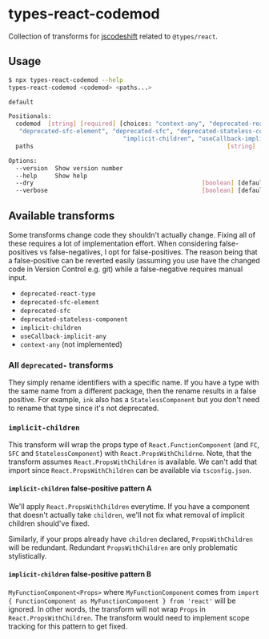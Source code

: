 # types-react-codemod

Collection of transforms for [jscodeshift](https://github.com/facebook/jscodeshift) related to `@types/react`.

## Usage

```bash
$ npx types-react-codemod --help
types-react-codemod <codemod> <paths...>

default

Positionals:
  codemod  [string] [required] [choices: "context-any", "deprecated-react-type",
   "deprecated-sfc-element", "deprecated-sfc", "deprecated-stateless-component",
                                "implicit-children", "useCallback-implicit-any"]
  paths                                                      [string] [required]

Options:
  --version  Show version number                                       [boolean]
  --help     Show help                                                 [boolean]
  --dry                                               [boolean] [default: false]
  --verbose                                           [boolean] [default: false]
```

## Available transforms

Some transforms change code they shouldn't actually change.
Fixing all of these requires a lot of implementation effort.
When considering false-positives vs false-negatives, I opt for false-positives.
The reason being that a false-positive can be reverted easily (assuming you use have the changed code in Version Control e.g. git) while a false-negative requires manual input.

- `deprecated-react-type`
- `deprecated-sfc-element`
- `deprecated-sfc`
- `deprecated-stateless-component`
- `implicit-children`
- `useCallback-implicit-any`
- `context-any` (not implemented)

### All `deprecated-` transforms

They simply rename identifiers with a specific name.
If you have a type with the same name from a different package, then the rename results in a false positive.
For example, `ink` also has a `StatelessComponent` but you don't need to rename that type since it's not deprecated.

### `implicit-children`

This transform will wrap the props type of `React.FunctionComponent` (and `FC`, `SFC` and `StatelessComponent`) with `React.PropsWithChildrne`.
Note, that the transform assumes `React.PropsWithChildren` is available.
We can't add that import since `React.PropsWithChildren` can be available via `tsconfig.json`.

#### `implicit-children` false-positive pattern A

We'll apply `React.PropsWithChildren` everytime.
If you have a component that doesn't actually take `children`, we'll not fix what removal of implicit children should've fixed.

Similarly, if your props already have `children` declared, `PropsWithChildren` will be redundant.
Redundant `PropsWithChildren` are only problematic stylistically.

#### `implicit-children` false-positive pattern B

`MyFunctionComponent<Props>` where `MyFunctionComponent` comes from `import { FunctionComponent as MyFunctionComponent } from 'react'` will be ignored.
In other words, the transform will not wrap `Props` in `React.PropsWithChildren`.
The transform would need to implement scope tracking for this pattern to get fixed.
